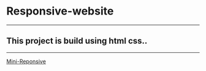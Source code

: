 # Responsive-website
---
## This project is build using html css.. 
---
[Mini-Reponsive](https://rajshekarpujarii.github.io/Responsive-website/ "LIVE URL")
